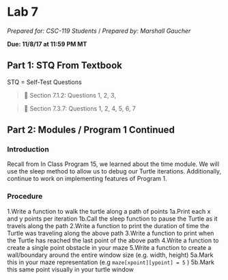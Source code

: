 # Lab 7
_Prepared for: CSC-119 Students_ /
_Prepared by: Marshall Gaucher_


**Due: 11/8/17 at 11:59 PM MT**

## Part 1: STQ From Textbook
STQ = Self-Test Questions

> :blue_book: Section 7.1.2: Questions 1, 2, 3,


> :blue_book: Section 7.3.7: Questions 1, 2, 4, 5, 6, 7

## Part 2: Modules / Program 1 Continued
### Introduction
Recall from In Class Program 15, we learned about the time module. We will use the sleep method to
allow us to debug our Turtle iterations. Additionally, continue to work on implementing features of
Program 1.

### Procedure
1.Write a function to walk the turtle along a path of points
  1a.Print each x and y points per iteration
  1b.Call the sleep function to pause the Turtle as it travels along the path
2.Write a function to print the duration of time the Turtle was traveling along the above path
3.Write a function to print when the Turtle has reached the last point of the above path
4.Write a function to create a single point obstacle in your maze
5.Write a function to create a wall/boundary around the entire window size (e.g. width, height)
  5a.Mark this in your maze representation (e.g ```maze[xpoint][ypoint] = 5``` )
  5b.Mark this same point visually in your turtle window
